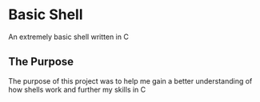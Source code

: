 # Basic Shell
An extremely basic shell written in C

## The Purpose
The purpose of this project was to help me gain a better understanding of how shells work and further my skills in C
